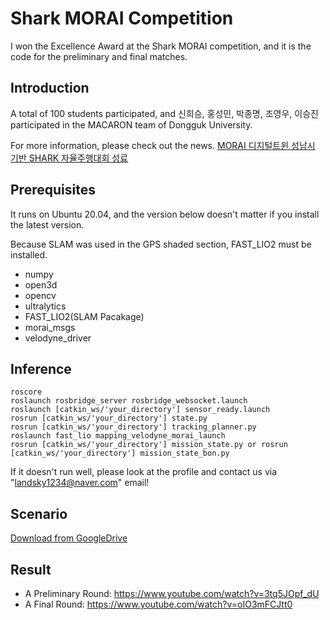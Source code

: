 # Shark MORAI Competition
I won the Excellence Award at the Shark MORAI competition, and it is the code for the preliminary and final matches.


## Introduction
A total of 100 students participated, and 신희승, 홍성민, 박종명, 조영우, 이승진 participated in the MACARON team of Dongguk University.

For more information, please check out the news.
[MORAI 디지털트윈 성남시 기반 SHARK 자율주행대회 성료](https://www.morai.ai/ko/post/%EB%AA%A8%EB%9D%BC%EC%9D%B4-%EB%94%94%EC%A7%80%ED%84%B8%ED%8A%B8%EC%9C%88-%EC%84%B1%EB%82%A8%EC%8B%9C-%EA%B8%B0%EB%B0%98-%EC%83%A4%ED%81%AC%EC%9E%90%EC%9C%A8%EC%A3%BC%ED%96%89%EB%8C%80%ED%9A%8C-%EC%84%B1%EB%A3%8C)

## Prerequisites
It runs on Ubuntu 20.04, and the version below doesn't matter if you install the latest version.

Because SLAM was used in the GPS shaded section, FAST_LIO2 must be installed.

- numpy
- open3d
- opencv
- ultralytics
- FAST_LIO2(SLAM Pacakage)
- morai_msgs
- velodyne_driver

## Inference

```Shell
roscore
roslaunch rosbridge_server rosbridge_websocket.launch
roslaunch [catkin_ws/'your_directory'] sensor_ready.launch
rosrun [catkin_ws/'your_directory'] state.py
rosrun [catkin_ws/'your_directory'] tracking_planner.py
roslaunch fast_lio mapping_velodyne_morai_launch
rosrun [catkin_ws/'your_directory'] mission_state.py or rosrun [catkin_ws/'your_directory'] mission_state_bon.py
```

If it doesn't run well, please look at the profile and contact us via "landsky1234@naver.com" email!

## Scenario
[Download from GoogleDrive](https://drive.google.com/drive/folders/1sBTfBEsG0oSAXzzPXgU61zWrStDhcfgR?usp=sharing)


## Result
- A Preliminary Round: https://www.youtube.com/watch?v=3tq5JOpf_dU
- A Final Round: https://www.youtube.com/watch?v=oIO3mFCJtt0

